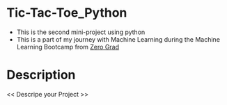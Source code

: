 # Tic-Tac-Toe_Python

* This is the second mini-project using python
* This is a part of my journey with Machine Learning
during the Machine Learning Bootcamp from [Zero Grad](https://zero-grad.com/)


# Description
<< Descripe your Project >>
